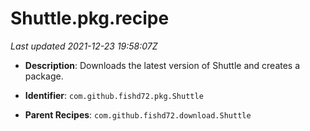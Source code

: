 # Shuttle.pkg.recipe

_Last updated 2021-12-23 19:58:07Z_

- **Description**: Downloads the latest version of Shuttle and creates a package.

- **Identifier**: `com.github.fishd72.pkg.Shuttle`

- **Parent Recipes**: `com.github.fishd72.download.Shuttle`